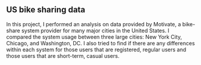 ## US bike sharing data ##

In this project, I performed an analysis on data provided by Motivate, a bike-share system provider for many major cities in the United States. I compared the system usage between three large cities: New York City, Chicago, and Washington, DC. I also tried to find if there are any differences within each system for those users that are registered, regular users and those users that are short-term, casual users.


